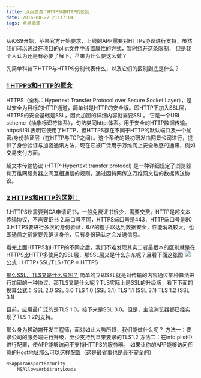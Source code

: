 ```yaml
---
title: 点点滴滴：HTTPS和HTTP的区别
date: 2016-08-27 21:17:04
tags: 点点滴滴
---
```


从iOS9开始，苹果官方开始要求，上线的APP需要对HTTPs协议进行支持，虽然我们可以通过在项目的plist文件中设置属性的方式，暂时绕开这条限制， 但是我个人认为还是有必要了解下，苹果为什么要这么做？
<!--more-->
先简单科普下HTTP与HTTPS分别代表什么，以及它们的区别到底是什么？
### [1 HTPPS和HTTP的概念](#1)

HTTPS（全称：Hypertext Transfer Protocol over Secure Socket Layer），是以安全为目标的HTTP通道，简单讲是HTTP的安全版。即HTTP下加入SSL层，HTTPS的安全基础是SSL，因此加密的详细内容就需要SSL。 它是一个URI scheme（抽象标识符体系），句法类同http:体系。用于安全的HTTP数据传输。https:URL表明它使用了HTTP，但HTTPS存在不同于HTTP的默认端口及一个加密/身份验证层（在HTTP与TCP之间）。这个系统的最初研发由网景公司进行，提供了身份验证与加密通讯方法，现在它被广泛用于万维网上安全敏感的通讯，例如交易支付方面。

超文本传输协议 (HTTP-Hypertext transfer protocol) 是一种详细规定了浏览器和万维网服务器之间互相通信的规则，通过因特网传送万维网文档的数据传送协议。

### [2 HTTPS和HTTP的区别：](#1)

1.HTTPS议需要到CA申请证书，一般免费证书很少，需要交费。HTTP是超文本传输协议，不需要证书
2.端口号不同，HTTPS端口号是443，HTTP端口号是80
3.HTTPS要进行多次的身份验证，6/7的握手以达到数据安全，性能消耗较大，也即通信之前需要先确认身份，只有身份确认才会发送信息。

看完上面HTTPS和HTTP的不同之后，我们不难发现其实二者最根本的区别就是在HTTPS比HTTP多使用的SSL层，那SSL层又是什么东东呢？且看下面这张图
![](http://ock9zbzms.bkt.clouddn.com/643.png)
公式：HTTP+SSL/TLS+TCP = HTTPS

[那么SSL、TLS又是什么鬼呢？](#2)
简单的立即SSL就是对传输的内容通过某种算法进行加密的一种协议，那TLS又是什么呢？TLS实际上是SSL的升级版，看下下面的换算公式：
SSL 2.0
SSL 3.0
TLS 1.0 (SSL 3.1)
TLS 1.1 (SSL 3.1)
TLS 1.2 (SSL 3.1)

目前，应用最广泛的是TLS 1.0，接下来是SSL 3.0。但是，主流浏览器都已经实现了TLS 1.2的支持。

那么身为移动端开发工程师，面对如此大势所趋，我们能做什么呢？
方法一：要求公司的服务端进行升级，至少支持到苹果要求的TLS1.2
方法二：在info.plist中进行配置，使APP能够访问不支持HTTPS的服务器。
如果让你的APP能够访问任意的Host地址那么可以这样配置（这是最省事也是最不安全的）

```mm
NSAppTransportSecurity    
    NSAllowsArbitraryLoads

```
